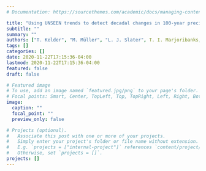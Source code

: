 ```yaml
---
# Documentation: https://sourcethemes.com/academic/docs/managing-content/

title: "Using UNSEEN trends to detect decadal changes in 100-year precipitation extremes"
subtitle: ""
summary: ""
authors: ["T. Kelder", "M. Müller", "L. J. Slater", T. I. Marjoribanks, R. L. Wilby, C. Prudhomme, P. Bohlinger, L. Ferranti and T. Nipen]
tags: []
categories: []
date: 2020-11-22T17:15:36-04:00
lastmod: 2020-11-22T17:15:36-04:00
featured: false
draft: false

# Featured image
# To use, add an image named `featured.jpg/png` to your page's folder.
# Focal points: Smart, Center, TopLeft, Top, TopRight, Left, Right, BottomLeft, Bottom, BottomRight.
image:
  caption: ""
  focal_point: ""
  preview_only: false

# Projects (optional).
#   Associate this post with one or more of your projects.
#   Simply enter your project's folder or file name without extension.
#   E.g. `projects = ["internal-project"]` references `content/project/deep-learning/index.md`.
#   Otherwise, set `projects = []`.
projects: []
---
```

